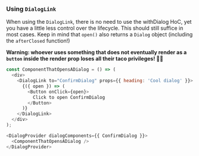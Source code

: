 ### Using `DialogLink`

When using the `DialogLink`, there is no need to use the withDialog HoC, yet you have a little less control over the lifecycle. This should still suffice in most cases. Keep in mind that `open()` also returns a `Dialog` object (including the `afterClosed` function!)

**Warning: whoever uses something that does not eventually render as a `button` inside the render prop loses all their taco privileges! 🚫🌮**

```js
const ComponentThatOpensADialog = () => (
  <div>
    <DialogLink to="ConfirmDialog" props={{ heading: 'Cool dialog' }}>
      {({ open }) => (
        <Button onClick={open}>
          Click to open ConfirmDialog
        </Button>
      )}
    </DialogLink>
  </div>
);

<DialogProvider dialogComponents={{ ConfirmDialog }}>
  <ComponentThatOpensADialog />
</DialogProvider>
```
